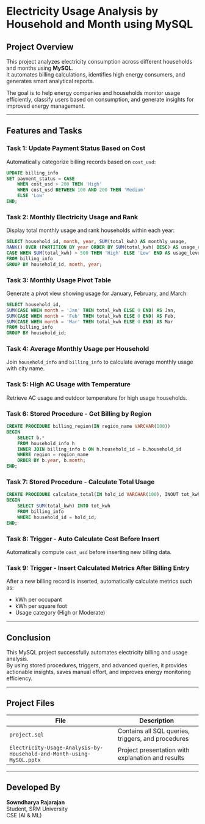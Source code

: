 #  Electricity Usage Analysis by Household and Month using MySQL

##  Project Overview
This project analyzes electricity consumption across different households and months using **MySQL**.  
It automates billing calculations, identifies high energy consumers, and generates smart analytical reports.  

The goal is to help energy companies and households monitor usage efficiently, classify users based on consumption, and generate insights for improved energy management.

---

##  Features and Tasks

### **Task 1: Update Payment Status Based on Cost**
Automatically categorize billing records based on `cost_usd`:
```sql
UPDATE billing_info
SET payment_status = CASE
    WHEN cost_usd > 200 THEN 'High'
    WHEN cost_usd BETWEEN 100 AND 200 THEN 'Medium'
    ELSE 'Low'
END;
```

### **Task 2: Monthly Electricity Usage and Rank**
Display total monthly usage and rank households within each year:
```sql
SELECT household_id, month, year, SUM(total_kwh) AS monthly_usage,
RANK() OVER (PARTITION BY year ORDER BY SUM(total_kwh) DESC) AS usage_rank,
CASE WHEN SUM(total_kwh) > 500 THEN 'High' ELSE 'Low' END AS usage_level
FROM billing_info
GROUP BY household_id, month, year;
```

### **Task 3: Monthly Usage Pivot Table**
Generate a pivot view showing usage for January, February, and March:
```sql
SELECT household_id,
SUM(CASE WHEN month = 'Jan' THEN total_kwh ELSE 0 END) AS Jan,
SUM(CASE WHEN month = 'Feb' THEN total_kwh ELSE 0 END) AS Feb,
SUM(CASE WHEN month = 'Mar' THEN total_kwh ELSE 0 END) AS Mar
FROM billing_info
GROUP BY household_id;
```

### **Task 4: Average Monthly Usage per Household**
Join `household_info` and `billing_info` to calculate average monthly usage with city name.

### **Task 5: High AC Usage with Temperature**
Retrieve AC usage and outdoor temperature for high usage households.

### **Task 6: Stored Procedure - Get Billing by Region**
```sql
CREATE PROCEDURE billing_region(IN region_name VARCHAR(100))
BEGIN
    SELECT b.* 
    FROM household_info h
    INNER JOIN billing_info b ON h.household_id = b.household_id
    WHERE region = region_name
    ORDER BY b.year, b.month;
END;
```

### **Task 7: Stored Procedure - Calculate Total Usage**
```sql
CREATE PROCEDURE calculate_total(IN hold_id VARCHAR(100), INOUT tot_kwh DOUBLE)
BEGIN
    SELECT SUM(total_kwh) INTO tot_kwh
    FROM billing_info
    WHERE household_id = hold_id;
END;
```

### **Task 8: Trigger - Auto Calculate Cost Before Insert**
Automatically compute `cost_usd` before inserting new billing data.

### **Task 9: Trigger - Insert Calculated Metrics After Billing Entry**
After a new billing record is inserted, automatically calculate metrics such as:
- kWh per occupant  
- kWh per square foot  
- Usage category (High or Moderate)

---

##  Conclusion
This MySQL project successfully automates electricity billing and usage analysis.  
By using stored procedures, triggers, and advanced queries, it provides actionable insights, saves manual effort, and improves energy monitoring efficiency.

---

##  Project Files
| File | Description |
|------|--------------|
| `project.sql` | Contains all SQL queries, triggers, and procedures |
| `Electricity-Usage-Analysis-by-Household-and-Month-using-MySQL.pptx` | Project presentation with explanation and results |

---

##  Developed By
**Sowndharya Rajarajan**  
Student, SRM University  
CSE (AI & ML)
